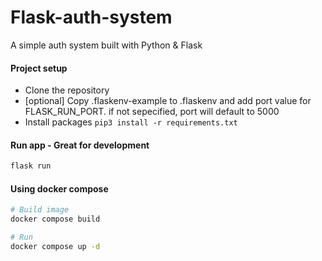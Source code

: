 # Flask-auth-system

A simple auth system built with Python & Flask

#### Project setup

- Clone the repository
- [optional] Copy .flaskenv-example to .flaskenv and add port value for FLASK_RUN_PORT. if not sepecified, port will default to 5000
- Install packages `pip3 install -r requirements.txt`

#### Run app - Great for development

```sh
flask run
```

#### Using docker compose

```sh
# Build image
docker compose build

# Run
docker compose up -d
```
